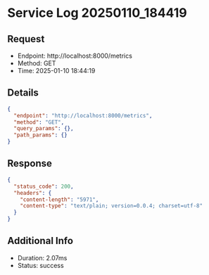 # Service Log 20250110_184419

## Request
- Endpoint: http://localhost:8000/metrics
- Method: GET
- Time: 2025-01-10 18:44:19

## Details
```json
{
  "endpoint": "http://localhost:8000/metrics",
  "method": "GET",
  "query_params": {},
  "path_params": {}
}
```

## Response
```json
{
  "status_code": 200,
  "headers": {
    "content-length": "5971",
    "content-type": "text/plain; version=0.0.4; charset=utf-8"
  }
}
```

## Additional Info
- Duration: 2.07ms
- Status: success
